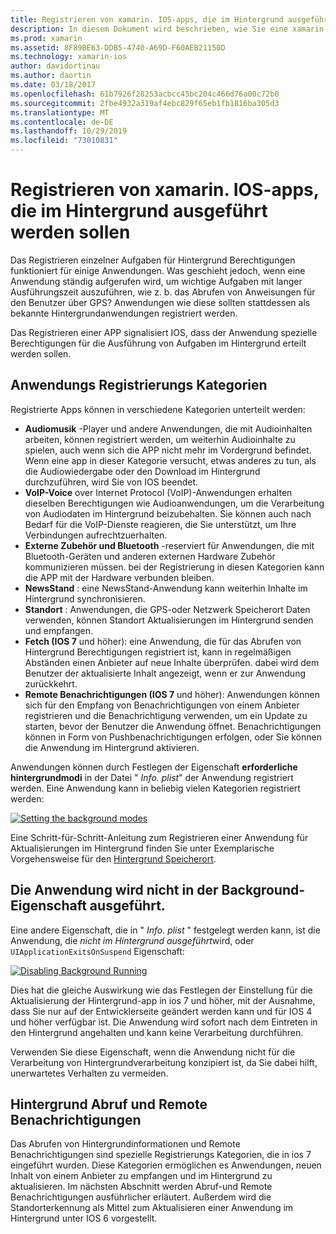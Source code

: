```yaml
---
title: Registrieren von xamarin. IOS-apps, die im Hintergrund ausgeführt werden sollen
description: In diesem Dokument wird beschrieben, wie Sie eine xamarin. IOS-Anwendung registrieren, um Sie im Hintergrund auszuführen. Hier werden Audioanwendungen, VoIP-Apps, externes Zubehör und Bluetooth und mehr erläutert.
ms.prod: xamarin
ms.assetid: 8F89BE63-DDB5-4740-A69D-F60AEB21150D
ms.technology: xamarin-ios
author: davidortinau
ms.author: daortin
ms.date: 03/18/2017
ms.openlocfilehash: 61b7926f28253acbcc45bc204c466d76a00c72b0
ms.sourcegitcommit: 2fbe4932a319af4ebc829f65eb1fb1816ba305d3
ms.translationtype: MT
ms.contentlocale: de-DE
ms.lasthandoff: 10/29/2019
ms.locfileid: "73010831"
---
```

# <a name="registering-xamarinios-apps-to-run-in-the-background"></a>Registrieren von xamarin. IOS-apps, die im Hintergrund ausgeführt werden sollen

Das Registrieren einzelner Aufgaben für Hintergrund Berechtigungen funktioniert für einige Anwendungen. Was geschieht jedoch, wenn eine Anwendung ständig aufgerufen wird, um wichtige Aufgaben mit langer Ausführungszeit auszuführen, wie z. b. das Abrufen von Anweisungen für den Benutzer über GPS? Anwendungen wie diese sollten stattdessen als bekannte Hintergrundanwendungen registriert werden.

Das Registrieren einer APP signalisiert IOS, dass der Anwendung spezielle Berechtigungen für die Ausführung von Aufgaben im Hintergrund erteilt werden sollen.

## <a name="application-registration-categories"></a>Anwendungs Registrierungs Kategorien

Registrierte Apps können in verschiedene Kategorien unterteilt werden:

- **Audiomusik** -Player und andere Anwendungen, die mit Audioinhalten arbeiten, können registriert werden, um weiterhin Audioinhalte zu spielen, auch wenn sich die APP nicht mehr im Vordergrund befindet. Wenn eine app in dieser Kategorie versucht, etwas anderes zu tun, als die Audiowiedergabe oder den Download im Hintergrund durchzuführen, wird Sie von IOS beendet.
- **VoIP-Voice** over Internet Protocol (VoIP)-Anwendungen erhalten dieselben Berechtigungen wie Audioanwendungen, um die Verarbeitung von Audiodaten im Hintergrund beizubehalten. Sie können auch nach Bedarf für die VoIP-Dienste reagieren, die Sie unterstützt, um Ihre Verbindungen aufrechtzuerhalten.
- **Externe Zubehör und Bluetooth** -reserviert für Anwendungen, die mit Bluetooth-Geräten und anderen externen Hardware Zubehör kommunizieren müssen. bei der Registrierung in diesen Kategorien kann die APP mit der Hardware verbunden bleiben.
- **NewsStand** : eine NewsStand-Anwendung kann weiterhin Inhalte im Hintergrund synchronisieren.
- **Standort** : Anwendungen, die GPS-oder Netzwerk Speicherort Daten verwenden, können Standort Aktualisierungen im Hintergrund senden und empfangen.
- **Fetch (IOS 7** und höher): eine Anwendung, die für das Abrufen von Hintergrund Berechtigungen registriert ist, kann in regelmäßigen Abständen einen Anbieter auf neue Inhalte überprüfen. dabei wird dem Benutzer der aktualisierte Inhalt angezeigt, wenn er zur Anwendung zurückkehrt.
- **Remote Benachrichtigungen (IOS 7** und höher): Anwendungen können sich für den Empfang von Benachrichtigungen von einem Anbieter registrieren und die Benachrichtigung verwenden, um ein Update zu starten, bevor der Benutzer die Anwendung öffnet. Benachrichtigungen können in Form von Pushbenachrichtigungen erfolgen, oder Sie können die Anwendung im Hintergrund aktivieren.

Anwendungen können durch Festlegen der Eigenschaft **erforderliche hintergrundmodi** in der Datei " *Info. plist*" der Anwendung registriert werden. Eine Anwendung kann in beliebig vielen Kategorien registriert werden:

 [![](registering-applications-to-run-in-background-images/bgmodes.png "Setting the background modes")](registering-applications-to-run-in-background-images/bgmodes.png#lightbox)

Eine Schritt-für-Schritt-Anleitung zum Registrieren einer Anwendung für Aktualisierungen im Hintergrund finden Sie unter Exemplarische Vorgehensweise für den [Hintergrund Speicherort](~/ios/app-fundamentals/backgrounding/ios-backgrounding-walkthroughs/location-walkthrough.md).

## <a name="application-does-not-run-in-background-property"></a>Die Anwendung wird nicht in der Background-Eigenschaft ausgeführt.

Eine andere Eigenschaft, die in " *Info. plist* " festgelegt werden kann, ist die Anwendung, die *nicht im Hintergrund ausgeführt*wird, oder `UIApplicationExitsOnSuspend` Eigenschaft:

 [![](registering-applications-to-run-in-background-images/plist.png "Disabling Background Running")](registering-applications-to-run-in-background-images/plist.png#lightbox)

Dies hat die gleiche Auswirkung wie das Festlegen der Einstellung für die Aktualisierung der Hintergrund-app in ios 7 und höher, mit der Ausnahme, dass Sie nur auf der Entwicklerseite geändert werden kann und für IOS 4 und höher verfügbar ist. Die Anwendung wird sofort nach dem Eintreten in den Hintergrund angehalten und kann keine Verarbeitung durchführen.

Verwenden Sie diese Eigenschaft, wenn die Anwendung nicht für die Verarbeitung von Hintergrundverarbeitung konzipiert ist, da Sie dabei hilft, unerwartetes Verhalten zu vermeiden.

## <a name="background-fetch-and-remote-notifications"></a>Hintergrund Abruf und Remote Benachrichtigungen

Das Abrufen von Hintergrundinformationen und Remote Benachrichtigungen sind spezielle Registrierungs Kategorien, die in ios 7 eingeführt wurden. Diese Kategorien ermöglichen es Anwendungen, neuen Inhalt von einem Anbieter zu empfangen und im Hintergrund zu aktualisieren. Im nächsten Abschnitt werden Abruf-und Remote Benachrichtigungen ausführlicher erläutert. Außerdem wird die Standorterkennung als Mittel zum Aktualisieren einer Anwendung im Hintergrund unter IOS 6 vorgestellt.
